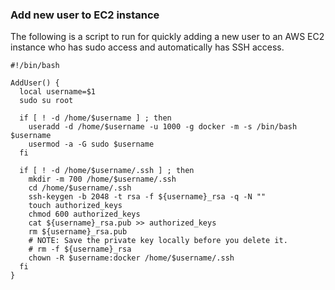 ### Add new user to EC2 instance

The following is a script to run for quickly adding a new user to an AWS EC2 instance who has sudo access and automatically has SSH access.

```
#!/bin/bash

AddUser() {
  local username=$1
  sudo su root

  if [ ! -d /home/$username ] ; then
    useradd -d /home/$username -u 1000 -g docker -m -s /bin/bash $username
    usermod -a -G sudo $username
  fi
  
  if [ ! -d /home/$username/.ssh ] ; then
    mkdir -m 700 /home/$username/.ssh
    cd /home/$username/.ssh        
    ssh-keygen -b 2048 -t rsa -f ${username}_rsa -q -N ""
    touch authorized_keys
    chmod 600 authorized_keys
    cat ${username}_rsa.pub >> authorized_keys
    rm ${username}_rsa.pub
    # NOTE: Save the private key locally before you delete it.
    # rm -f ${username}_rsa
    chown -R $username:docker /home/$username/.ssh
  fi
}
```

